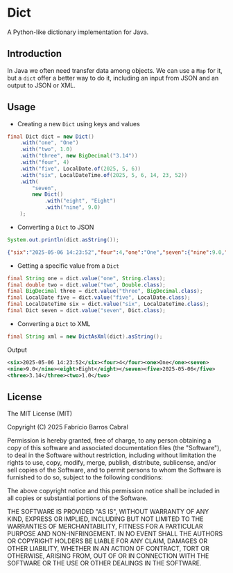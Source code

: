 # Dict

A Python-like dictionary implementation for Java.

## Introduction

In Java we often need transfer data among objects. We can use a `Map` for it,
but a `dict` offer a better way to do it, including an input from JSON and an
output to JSON or XML.

## Usage

- Creating a new `Dict` using keys and values

```java
final Dict dict = new Dict()
    .with("one", "One")
    .with("two", 1.0)
    .with("three", new BigDecimal("3.14"))
    .with("four", 4)
    .with("five", LocalDate.of(2025, 5, 6))
    .with("six", LocalDateTime.of(2025, 5, 6, 14, 23, 52))
    .with(
        "seven",
        new Dict()
            .with("eight", "Eight")
            .with("nine", 9.0)
    );
```

- Converting a `Dict` to JSON

```java
System.out.println(dict.asString());
```

```json
{"six":"2025-05-06 14:23:52","four":4,"one":"One","seven":{"nine":9.0,"eight":"Eight"},"five":"2025-05-06","three":3.14,"two":1.0}
```

- Getting a specific value from a `Dict`

```java
final String one = dict.value("one", String.class);
final double two = dict.value("two", Double.class);
final BigDecimal three = dict.value("three", BigDecimal.class);
final LocalDate five = dict.value("five", LocalDate.class);
final LocalDateTime six = dict.value("six", LocalDateTime.class);
final Dict seven = dict.value("seven", Dict.class);
```

- Converting a `Dict` to XML

```java
final String xml = new DictAsXml(dict).asString();
```

Output

```xml
<six>2025-05-06 14:23:52</six><four>4</four><one>One</one><seven>
<nine>9.0</nine><eight>Eight</eight></seven><five>2025-05-06</five>
<three>3.14</three><two>1.0</two>
```

## License

The MIT License (MIT)

Copyright (C) 2025 Fabrício Barros Cabral

Permission is hereby granted, free of charge, to any person obtaining a copy
of this software and associated documentation files (the "Software"), to deal
in the Software without restriction, including without limitation the rights
to use, copy, modify, merge, publish, distribute, sublicense, and/or sell
copies of the Software, and to permit persons to whom the Software is
furnished to do so, subject to the following conditions:

The above copyright notice and this permission notice shall be included
in all copies or substantial portions of the Software.

THE SOFTWARE IS PROVIDED "AS IS", WITHOUT WARRANTY OF ANY KIND, EXPRESS OR
IMPLIED, INCLUDING BUT NOT LIMITED TO THE WARRANTIES OF MERCHANTABILITY,
FITNESS FOR A PARTICULAR PURPOSE AND NON-INFRINGEMENT. IN NO EVENT SHALL THE
AUTHORS OR COPYRIGHT HOLDERS BE LIABLE FOR ANY CLAIM, DAMAGES OR OTHER
LIABILITY, WHETHER IN AN ACTION OF CONTRACT, TORT OR OTHERWISE, ARISING FROM,
OUT OF OR IN CONNECTION WITH THE SOFTWARE OR THE USE OR OTHER DEALINGS IN THE
SOFTWARE.
